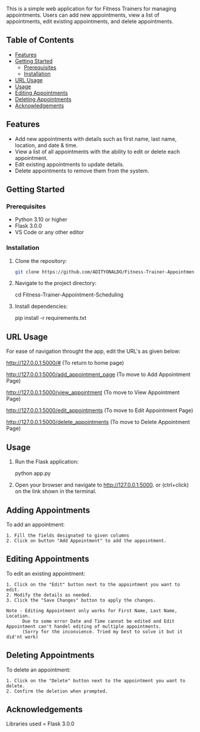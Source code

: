 This is a simple web application for for Fitness Trainers for managing appointments. Users can add new appointments, view a list of appointments, edit existing appointments, and delete appointments.

## Table of Contents

- [Features](#features)
- [Getting Started](#getting-started)
  - [Prerequisites](#prerequisites)
  - [Installation](#installation)
- [URL Usage](#url-usage)
- [Usage](#usage)
- [Editing Appointments](#editing-appointments)
- [Deleting Appointments](#deleting-appointments)
- [Acknowledgements](#acknowledgements)

## Features

- Add new appointments with details such as first name, last name, location, and date & time.
- View a list of all appointments with the ability to edit or delete each appointment.
- Edit existing appointments to update details.
- Delete appointments to remove them from the system.

## Getting Started

### Prerequisites

- Python 3.10 or higher
- Flask 3.0.0
- VS Code or any other editor

### Installation

1. Clone the repository:

   ```bash
   git clone https://github.com/ADITYONALDO/Fitness-Trainer-Appointment-Scheduling.git


2. Navigate to the project directory:

    cd Fitness-Trainer-Appointment-Scheduling

3. Install dependencies:

    pip install -r requirements.txt



## URL Usage

For ease of navigation throught the app, edit the URL's as given below:


http://127.0.0.1:5000/#   (To return to home page)

http://127.0.0.1:5000/add_appointment_page  (To move to Add Appointment Page)

http://127.0.0.1:5000/view_appointment      (To move to View Appointment Page)

http://127.0.0.1:5000/edit_appointments     (To move to Edit Appointment Page)

http://127.0.0.1:5000/delete_appointments   (To move to Delete Appointment Page)




## Usage

1. Run the Flask application:

    python app.py

2. Open your browser and navigate to http://127.0.0.1:5000. or (ctrl+click) on the link shown in the terminal.


## Adding Appointments

To add an appointment:

    1. Fill the fields designated to given columns
    2. Click on button "Add Appointment" to add the appointment.


## Editing Appointments

To edit an existing appointment:

    1. Click on the "Edit" button next to the appointment you want to edit.
    2. Modify the details as needed.
    3. Click the "Save Changes" button to apply the changes.

    Note - Editing Appointment only works for First Name, Last Name, Location. 
          Due to some error Date and Time cannot be edited and Edit Appointment can't handel editing of multiple appointments. 
          (Sorry for the inconvience. Tried my best to solve it but it did'nt work)


## Deleting Appointments

To delete an appointment:

    1. Click on the "Delete" button next to the appointment you want to delete.
    2. Confirm the deletion when prompted.


## Acknowledgements

Libraries used = Flask 3.0.0
